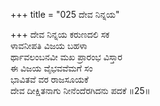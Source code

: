 +++
title = "025 ದೇವ ನಿನ್ನಯ"

+++
ದೇವ ನಿನ್ನಯ ಕರುಣದಲಿ ಸಕ   
ಳಾವನೀಪತಿ ವಿಜಯ ಬಹಳಾ   
ರ್ಥಾವಲಂಬನವೀ ಮಖ ಪ್ರಾರಂಭ ವಿಸ್ತಾರ   
ಈ ವಿಜಯ ವೈಭವವೆಮಗೆ ಸಂ  
ಭಾವಿತವೆ ವರ ರಾಜಸೂಯಕೆ   
ದೇವ ದೀಕ್ಷಿತನಾಗು ನೀನೆಂದೆರಗಿದನು ಪದಕೆ      ॥25॥